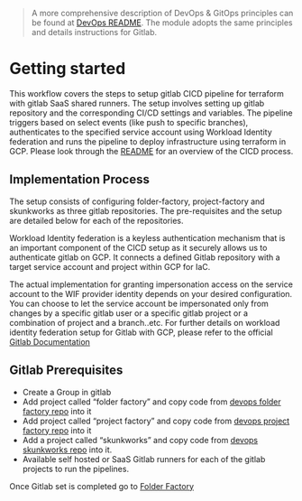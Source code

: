 > A more comprehensive description of DevOps & GitOps principles can be found at [DevOps README](./../../../README.md). The module adopts the same principles and details instructions for Gitlab.

# Getting started

This workflow covers the steps to setup gitlab CICD pipeline for terraform with gitlab SaaS shared runners.
The setup involves setting up gitlab repository and the corresponding CI/CD settings and variables. 
The pipeline triggers based on select events (like push to specific branches), authenticates to the specified service account using Workload Identity federation and runs the pipeline to deploy infrastructure using terraform in GCP. 
Please look through the [README](https://github.com/google/devops-governance/blob/GDC-phase-kickstarter-1/README.md) for an overview of the CICD process.

## Implementation Process

The setup consists of configuring folder-factory, project-factory and skunkworks as three gitlab repositories. The pre-requisites and the setup are detailed below for each of the repositories.

Workload Identity federation is a keyless authentication mechanism that is an important component of the CICD setup as it securely allows us to authenticate gitlab on GCP. It connects a defined Gitlab repository with a target service account and project within GCP for IaC.

The actual implementation for granting impersonation access on the service account to the WIF provider identity depends on your desired configuration. You can choose to let the service account be impersonated only from changes by a specific gitlab user or a specific gitlab project or a combination of project and a branch..etc. For further details on workload identity federation setup for Gitlab with GCP, please refer to the official [Gitlab Documentation](https://docs.gitlab.com/ee/ci/cloud_services/google_cloud/)


## Gitlab Prerequisites
* Create a Group in gitlab
* Add project called “folder factory” and copy code from [devops folder factory repo](https://github.com/google/devops-governance/tree/GDC-phase-kickstarter-1/examples/guardrails/gitlab/folder-factory) into it
* Add project called “project factory” and copy code from [devops project factory repo](https://github.com/google/devops-governance/tree/GDC-phase-kickstarter-1/examples/guardrails/gitlab/project-factory) into it
* Add a project called “skunkworks” and copy code from [devops skunkworks repo](https://github.com/google/devops-governance/tree/GDC-phase-kickstarter-1/examples/guardrails/gitlab/skunkworks) into it.
* Available self hosted or SaaS Gitlab runners for each of the gitlab projects to run the pipelines.

Once Gitlab set is completed go to [Folder Factory](./folder-factory)




